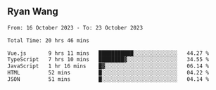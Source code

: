 ## Ryan Wang

<!--START_SECTION:waka-->

```txt
From: 16 October 2023 - To: 23 October 2023

Total Time: 20 hrs 46 mins

Vue.js       9 hrs 11 mins   ███████████░░░░░░░░░░░░░░   44.27 %
TypeScript   7 hrs 10 mins   ████████▓░░░░░░░░░░░░░░░░   34.55 %
JavaScript   1 hr 16 mins    █▓░░░░░░░░░░░░░░░░░░░░░░░   06.14 %
HTML         52 mins         █░░░░░░░░░░░░░░░░░░░░░░░░   04.22 %
JSON         51 mins         █░░░░░░░░░░░░░░░░░░░░░░░░   04.14 %
```

<!--END_SECTION:waka-->
